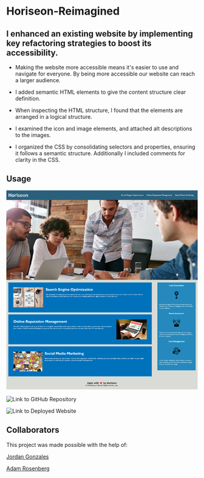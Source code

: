 # Horiseon-Reimagined

## I enhanced an existing website by implementing key refactoring strategies to boost its accessibility.

- Making the website more accessible means it's easier to use and navigate for everyone. By being more accessible our website can reach a larger audience.

- I added semantic HTML elements to give the content structure clear definition.

- When inspecting the HTML structure, I found that the elements are arranged in a logical structure.

- I examined the icon and image elements, and attached alt descriptions to the images.

- I organized the CSS by consolidating selectors and properties, ensuring it follows a semantic structure. Additionally I included comments for clarity in the CSS.

## Usage

![Sceenshot of Horiseon Webpage](./assets/images/Screenshot.png)

![Link to GitHub Repository](https://github.com/girlnotfound/Horiseon-Reimagined)

![Link to Deployed Website](https://girlnotfound.github.io/Horiseon-Reimagined/)

## Collaborators

This project was made possible with the help of:

[Jordan Gonzales](https://github.com/JordanGWiz)

[Adam Rosenberg](https://github.com/AcoderRose)
